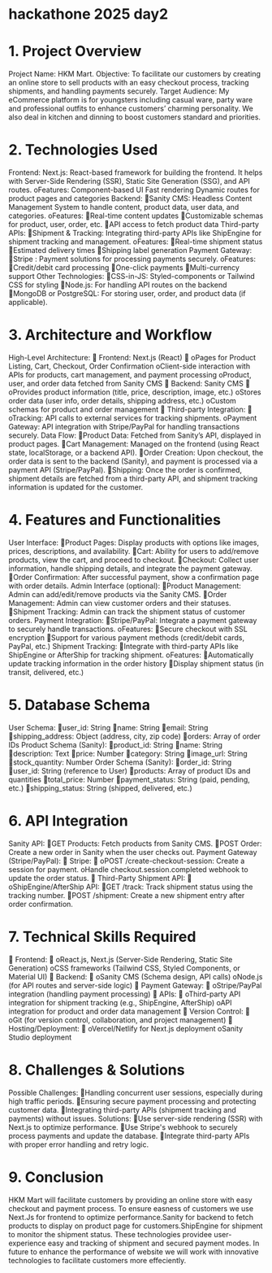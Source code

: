 # hackathone 2025 day2
# 1. Project Overview
Project Name:
HKM Mart.
Objective:
To facilitate  our customers  by creating an online store to sell products with an easy checkout process, tracking shipments, and handling payments securely.
Target Audience:
My eCommerce platform is for youngsters including casual ware, party ware and professional outfits to enhance customers’ charming personality. We also deal in kitchen and dinning to boost customers standard and  priorities.


# 2. Technologies Used
Frontend:
Next.js: React-based framework for building the frontend. It helps with Server-Side Rendering (SSR), Static Site Generation (SSG), and API routes.
oFeatures:
Component-based UI
Fast rendering
Dynamic routes for product pages and categories
Backend:
Sanity CMS: Headless Content Management System to handle content, product data, user data, and categories.
oFeatures:
Real-time content updates
Customizable schemas for product, user, order, etc.
API access to fetch product data
Third-party APIs:
Shipment & Tracking: Integrating third-party APIs like ShipEngine for shipment tracking and management.
oFeatures:
Real-time shipment status
Estimated delivery times
Shipping label generation
Payment Gateway:
Stripe : Payment solutions for processing payments securely.
oFeatures:
Credit/debit card processing
One-click payments
Multi-currency support
Other Technologies:
CSS-in-JS: Styled-components or Tailwind CSS for styling
Node.js: For handling API routes on the backend
MongoDB or PostgreSQL: For storing user, order, and product data (if applicable).



# 3. Architecture and Workflow
High-Level Architecture:

Frontend: Next.js (React)

oPages for Product Listing, Cart, Checkout, Order Confirmation
oClient-side interaction with APIs for products, cart management, and payment processing
oProduct, user, and order data fetched from Sanity CMS

Backend: Sanity CMS

oProvides product information (title, price, description, image, etc.)
oStores order data (user info, order details, shipping address, etc.)
oCustom schemas for product and order management

Third-party Integration:

oTracking: API calls to external services for tracking shipments.
oPayment Gateway: API integration with Stripe/PayPal for handling transactions securely.
Data Flow:
Product Data: Fetched from Sanity’s API, displayed in product pages.
Cart Management: Managed on the frontend (using React state, localStorage, or a backend API).
Order Creation: Upon checkout, the order data is sent to the backend (Sanity), and payment is processed via a payment API (Stripe/PayPal).
Shipping: Once the order is confirmed, shipment details are fetched from a third-party API, and shipment tracking information is updated for the customer.

# 4. Features and Functionalities
User Interface:
Product Pages: Display products with options like images, prices, descriptions, and availability.
Cart: Ability for users to add/remove products, view the cart, and proceed to checkout.
Checkout: Collect user information, handle shipping details, and integrate the payment gateway.
Order Confirmation: After successful payment, show a confirmation page with order details.
Admin Interface (optional):
Product Management: Admin can add/edit/remove products via the Sanity CMS.
Order Management: Admin can view customer orders and their statuses.
Shipment Tracking: Admin can track the shipment status of customer orders.
Payment Integration:
Stripe/PayPal: Integrate a payment gateway to securely handle transactions.
oFeatures:
Secure checkout with SSL encryption
Support for various payment methods (credit/debit cards, PayPal, etc.)
Shipment Tracking:
Integrate with third-party APIs like ShipEngine or AfterShip for tracking shipment.
oFeatures:
Automatically update tracking information in the order history
Display shipment status (in transit, delivered, etc.)

# 5. Database Schema
User Schema:
user_id: String
name: String
email: String
shipping_address: Object (address, city, zip code)
orders: Array of order IDs
Product Schema (Sanity):
product_id: String
name: String
description: Text
price: Number
category: String
image_url: String
stock_quantity: Number
Order Schema (Sanity):
order_id: String
user_id: String (reference to User)
products: Array of product IDs and quantities
total_price: Number
payment_status: String (paid, pending, etc.)
shipping_status: String (shipped, delivered, etc.)

# 6. API Integration
Sanity API:
GET Products: Fetch products from Sanity CMS.
POST Order: Create a new order in Sanity when the user checks out.
Payment Gateway (Stripe/PayPal):

Stripe:

oPOST /create-checkout-session: Create a session for payment.
oHandle checkout.session.completed webhook to update the order status.

Third-Party Shipment API:

oShipEngine/AfterShip API:
GET /track: Track shipment status using the tracking number.
POST /shipment: Create a new shipment entry after order confirmation.

# 7. Technical Skills Required

Frontend:

oReact.js, Next.js (Server-Side Rendering, Static Site Generation)
oCSS frameworks (Tailwind CSS, Styled Components, or Material UI)

Backend:

oSanity CMS (Schema design, API calls)
oNode.js (for API routes and server-side logic)

Payment Gateway:

oStripe/PayPal integration (handling payment processing)

APIs:

oThird-party API integration for shipment tracking (e.g., ShipEngine, AfterShip)
oAPI integration for product and order data management

Version Control:

oGit (for version control, collaboration, and project management)

Hosting/Deployment:

oVercel/Netlify for Next.js deployment
oSanity Studio deployment

# 8. Challenges & Solutions
Possible Challenges:
Handling concurrent user sessions, especially during high traffic periods.
Ensuring secure payment processing and protecting customer data.
Integrating third-party APIs (shipment tracking and payments) without issues.
Solutions:
Use server-side rendering (SSR) with Next.js to optimize performance.
Use Stripe's webhook to securely process payments and update the database.
Integrate third-party APIs with proper error handling and retry logic.

# 9. Conclusion
HKM Mart will facilitate customers by providing an online store with easy checkout and payment process. To ensure easness of customers we use Next.Js for frontend to optimize performance.Sanity for backend to fetch products to display on product page for customers.ShipEngine for shipment to monitor the shipment status. These technologies providee user-experience  easy and tracking of shipment and secured payment modes.
In future to enhance the performance of website we will work with innovative technologies to facilitate customers more effeciently.
